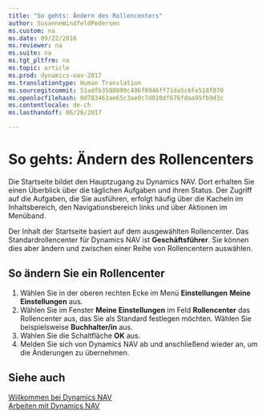 ```yaml
---
title: "So gehts: Ändern des Rollencenters"
author: SusanneWindfeldPedersen
ms.custom: na
ms.date: 09/22/2016
ms.reviewer: na
ms.suite: na
ms.tgt_pltfrm: na
ms.topic: article
ms.prod: dynamics-nav-2017
ms.translationtype: Human Translation
ms.sourcegitcommit: 51adfb3588099c496f0946ff71da5c6fe518f070
ms.openlocfilehash: 0d783463ae65c3ae0c7d010df676fdaa95fb9d3c
ms.contentlocale: de-ch
ms.lasthandoff: 06/26/2017

---
```


# <a name="how-to-change-the-role-center"></a>So gehts: Ändern des Rollencenters
Die Startseite bildet den Hauptzugang zu Dynamics NAV. Dort erhalten Sie einen Überblick über die täglichen Aufgaben und ihren Status. Der Zugriff auf die Aufgaben, die Sie ausführen, erfolgt häufig über die Kacheln im Inhaltsbereich, den Navigationsbereich links und über Aktionen im Menüband.

Der Inhalt der Startseite basiert auf dem ausgewählten Rollencenter. Das Standardrollencenter für Dynamics NAV ist **Geschäftsführer**. Sie können dies aber ändern und zwischen einer Reihe von Rollencentern auswählen.

## <a name="to-change-role-center"></a>So ändern Sie ein Rollencenter
1. Wählen Sie in der oberen rechten Ecke im Menü **Einstellungen** **Meine Einstellungen** aus.
2. Wählen Sie im Fenster **Meine Einstellungen** im Feld **Rollencenter** das Rollencenter aus, das Sie als Standard festlegen möchten. Wählen Sie beispielsweise **Buchhalter/in** aus.
3. Wählen Sie die Schaltfläche **OK** aus.
4. Melden Sie sich von Dynamics NAV ab und anschließend wieder an, um die Änderungen zu übernehmen.

## <a name="see-also"></a>Siehe auch
[Willkommen bei Dynamics NAV](across-get-started.md)  
[Arbeiten mit Dynamics NAV](ui-work-product.md)  


